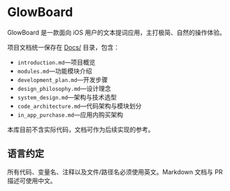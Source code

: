 # GlowBoard

GlowBoard 是一款面向 iOS 用户的文本提词应用，主打极简、自然的操作体验。

项目文档统一保存在 [Docs/](Docs/) 目录，包含：

- `introduction.md`—项目概览
- `modules.md`—功能模块介绍
- `development_plan.md`—开发步骤
- `design_philosophy.md`—设计理念
- `system_design.md`—架构与技术选型
- `code_architecture.md`—代码架构与模块划分
- `in_app_purchase.md`—应用内购买架构

本库目前不含实际代码，文档可作为后续实现的参考。

## 语言约定
所有代码、变量名、注释以及文件/路径名必须使用英文。Markdown 文档与 PR 描述可使用中文。
